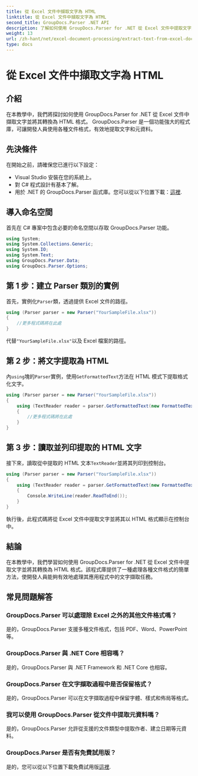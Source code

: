 ```yaml
---
title: 從 Excel 文件中擷取文字為 HTML
linktitle: 從 Excel 文件中擷取文字為 HTML
second_title: GroupDocs.Parser .NET API
description: 了解如何使用 GroupDocs.Parser for .NET 從 Excel 文件中提取文字並將其轉換為 HTML。
weight: 13
url: /zh-hant/net/excel-document-processing/extract-text-from-excel-document-as-html/
type: docs
---
```

# 從 Excel 文件中擷取文字為 HTML

## 介紹
在本教學中，我們將探討如何使用 GroupDocs.Parser for .NET 從 Excel 文件中擷取文字並將其轉換為 HTML 格式。 GroupDocs.Parser 是一個功能強大的程式庫，可讓開發人員使用各種文件格式，有效地提取文字和元資料。
## 先決條件
在開始之前，請確保您已進行以下設定：
- Visual Studio 安裝在您的系統上。
- 對 C# 程式設計有基本了解。
- 用於 .NET 的 GroupDocs.Parser 函式庫。您可以從以下位置下載：[這裡](https://releases.groupdocs.com/parser/net/).
## 導入命名空間
首先在 C# 專案中包含必要的命名空間以存取 GroupDocs.Parser 功能。
```csharp
using System;
using System.Collections.Generic;
using System.IO;
using System.Text;
using GroupDocs.Parser.Data;
using GroupDocs.Parser.Options;
```
## 第 1 步：建立 Parser 類別的實例
首先，實例化`Parser`類，透過提供 Excel 文件的路徑。
```csharp
using (Parser parser = new Parser("YourSampleFile.xlsx"))
{
    //更多程式碼將在此處
}
```
代替`"YourSampleFile.xlsx"`以及 Excel 檔案的路徑。
## 第 2 步：將文字提取為 HTML
內`using`塊的`Parser`實例，使用`GetFormattedText`方法在 HTML 模式下提取格式化文字。
```csharp
using (Parser parser = new Parser("YourSampleFile.xlsx"))
{
    using (TextReader reader = parser.GetFormattedText(new FormattedTextOptions(FormattedTextMode.Html)))
    {
        //更多程式碼將在此處
    }
}
```
## 第 3 步：讀取並列印提取的 HTML 文字
接下來，讀取從中提取的 HTML 文本`TextReader`並將其列印到控制台。
```csharp
using (Parser parser = new Parser("YourSampleFile.xlsx"))
{
    using (TextReader reader = parser.GetFormattedText(new FormattedTextOptions(FormattedTextMode.Html)))
    {
        Console.WriteLine(reader.ReadToEnd());
    }
}
```
執行後，此程式碼將從 Excel 文件中提取文字並將其以 HTML 格式顯示在控制台中。
## 結論
在本教學中，我們學習如何使用 GroupDocs.Parser for .NET 從 Excel 文件中提取文字並將其轉換為 HTML 格式。該程式庫提供了一種處理各種文件格式的簡單方法，使開發人員能夠有效地處理其應用程式中的文字擷取任務。

## 常見問題解答
### GroupDocs.Parser 可以處理除 Excel 之外的其他文件格式嗎？
是的，GroupDocs.Parser 支援多種文件格式，包括 PDF、Word、PowerPoint 等。
### GroupDocs.Parser 與 .NET Core 相容嗎？
是的，GroupDocs.Parser 與 .NET Framework 和 .NET Core 也相容。
### GroupDocs.Parser 在文字擷取過程中是否保留格式？
是的，GroupDocs.Parser 可以在文字擷取過程中保留字體、樣式和佈局等格式。
### 我可以使用 GroupDocs.Parser 從文件中提取元資料嗎？
是的，GroupDocs.Parser 允許從支援的文件類型中提取作者、建立日期等元資料。
### GroupDocs.Parser 是否有免費試用版？
是的，您可以從以下位置下載免費試用版[這裡](https://releases.groupdocs.com/).